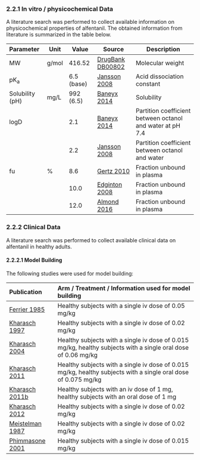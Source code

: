 ### 2.2.1	In vitro / physicochemical Data

A literature search was performed to collect available information on physicochemical properties of alfentanil. The obtained information from literature is summarized in the table below. 

| **Parameter**   | **Unit** | **Value**  | Source                            | **Description**                                           |
| :-------------- | -------- | ---------- | --------------------------------- | --------------------------------------------------------- |
| MW              | g/mol    | 416.52     | [DrugBank DB00802](#5-References) | Molecular weight                                          |
| pK<sub>a</sub>  |          | 6.5 (base) | [Jansson 2008](#5-References)     | Acid dissociation constant                                |
| Solubility (pH) | mg/L     | 992 (6.5)  | [Baneyx 2014](#5-References)      | Solubility                                                |
| logD            |          | 2.1        | [Baneyx 2014](#5-References)      | Partition coefficient between octanol and water at pH 7.4 |
|                 |          | 2.2        | [Jansson 2008](#5-References)     | Partition coefficient between octanol and water           |
| fu              | %        | 8.6        | [Gertz 2010](#5-References)       | Fraction unbound in plasma                                |
|                 |          | 10.0       | [Edginton 2008](#5-References)    | Fraction unbound in plasma                                |
|                 |          | 12.0       | [Almond 2016](#5-References)      | Fraction unbound in plasma                                |


### 2.2.2	Clinical Data

A literature search was performed to collect available clinical data on alfentanil in healthy adults.

#### 2.2.2.1	Model Building

The following studies were used for model building:

| Publication                      | Arm / Treatment / Information used for model building        |
| :------------------------------- | :----------------------------------------------------------- |
| [Ferrier 1985](#5-References)    | Healthy subjects with a single iv dose of 0.05 mg/kg         |
| [Kharasch 1997](#5-References)   | Healthy subjects with a single iv dose of 0.02 mg/kg         |
| [Kharasch 2004](#5-References)   | Healthy subjects with a single iv dose of 0.015 mg/kg, healthy subjects with a single oral dose of 0.06 mg/kg |
| [Kharasch 2011](#5-References)   | Healthy subjects with a single iv dose of 0.015 mg/kg, healthy subjects with a single oral dose of 0.075 mg/kg |
| [Kharasch 2011b](#5-References)  | Healthy subjects with an iv dose of 1 mg, healthy subjects with an oral dose of 1 mg |
| [Kharasch 2012](#5-References)   | Healthy subjects with a single iv dose of 0.02 mg/kg         |
| [Meistelman 1987](#5-References) | Healthy subjects with a single iv dose of 0.02 mg/kg         |
| [Phimmasone 2001](#5-References) | Healthy subjects with a single iv dose of 0.015 mg/kg        |
